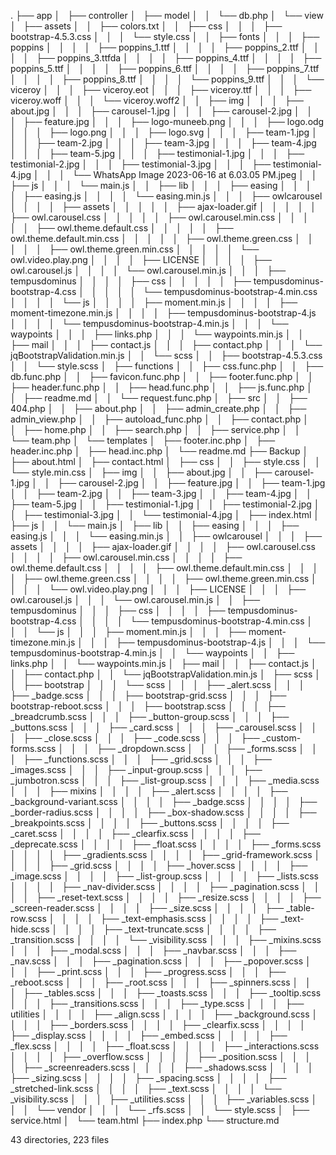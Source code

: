.
├── app
│   ├── controller
│   ├── model
│   │   └── db.php
│   └── view
│       ├── assets
│       │   ├── colors.txt
│       │   ├── css
│       │   │   ├── bootstrap-4.5.3.css
│       │   │   └── style.css
│       │   ├── fonts
│       │   │   ├── poppins
│       │   │   │   ├── poppins_1.ttf
│       │   │   │   ├── poppins_2.ttf
│       │   │   │   ├── poppins_3.ttfda
│       │   │   │   ├── poppins_4.ttf
│       │   │   │   ├── poppins_5.ttf
│       │   │   │   ├── poppins_6.ttf
│       │   │   │   ├── poppins_7.ttf
│       │   │   │   ├── poppins_8.ttf
│       │   │   │   └── poppins_9.ttf
│       │   │   └── viceroy
│       │   │       ├── viceroy.eot
│       │   │       ├── viceroy.ttf
│       │   │       ├── viceroy.woff
│       │   │       └── viceroy.woff2
│       │   ├── img
│       │   │   ├── about.jpg
│       │   │   ├── carousel-1.jpg
│       │   │   ├── carousel-2.jpg
│       │   │   ├── feature.jpg
│       │   │   ├── logo-muneeb.png
│       │   │   ├── logo.odg
│       │   │   ├── logo.png
│       │   │   ├── logo.svg
│       │   │   ├── team-1.jpg
│       │   │   ├── team-2.jpg
│       │   │   ├── team-3.jpg
│       │   │   ├── team-4.jpg
│       │   │   ├── team-5.jpg
│       │   │   ├── testimonial-1.jpg
│       │   │   ├── testimonial-2.jpg
│       │   │   ├── testimonial-3.jpg
│       │   │   ├── testimonial-4.jpg
│       │   │   └── WhatsApp Image 2023-06-16 at 6.03.05 PM.jpeg
│       │   ├── js
│       │   │   └── main.js
│       │   ├── lib
│       │   │   ├── easing
│       │   │   │   ├── easing.js
│       │   │   │   └── easing.min.js
│       │   │   ├── owlcarousel
│       │   │   │   ├── assets
│       │   │   │   │   ├── ajax-loader.gif
│       │   │   │   │   ├── owl.carousel.css
│       │   │   │   │   ├── owl.carousel.min.css
│       │   │   │   │   ├── owl.theme.default.css
│       │   │   │   │   ├── owl.theme.default.min.css
│       │   │   │   │   ├── owl.theme.green.css
│       │   │   │   │   ├── owl.theme.green.min.css
│       │   │   │   │   └── owl.video.play.png
│       │   │   │   ├── LICENSE
│       │   │   │   ├── owl.carousel.js
│       │   │   │   └── owl.carousel.min.js
│       │   │   ├── tempusdominus
│       │   │   │   ├── css
│       │   │   │   │   ├── tempusdominus-bootstrap-4.css
│       │   │   │   │   └── tempusdominus-bootstrap-4.min.css
│       │   │   │   └── js
│       │   │   │       ├── moment.min.js
│       │   │   │       ├── moment-timezone.min.js
│       │   │   │       ├── tempusdominus-bootstrap-4.js
│       │   │   │       └── tempusdominus-bootstrap-4.min.js
│       │   │   └── waypoints
│       │   │       ├── links.php
│       │   │       └── waypoints.min.js
│       │   ├── mail
│       │   │   ├── contact.js
│       │   │   ├── contact.php
│       │   │   └── jqBootstrapValidation.min.js
│       │   └── scss
│       │       ├── bootstrap-4.5.3.css
│       │       └── style.scss
│       ├── functions
│       │   ├── css.func.php
│       │   ├── db.func.php
│       │   ├── favicon.func.php
│       │   ├── footer.func.php
│       │   ├── header.func.php
│       │   ├── head.func.php
│       │   ├── js.func.php
│       │   ├── readme.md
│       │   └── request.func.php
│       ├── src
│       │   ├── 404.php
│       │   ├── about.php
│       │   ├── admin_create.php
│       │   ├── admin_view.php
│       │   ├── autoload_func.php
│       │   ├── contact.php
│       │   ├── home.php
│       │   ├── search.php
│       │   ├── service.php
│       │   └── team.php
│       └── templates
│           ├── footer.inc.php
│           ├── header.inc.php
│           ├── head.inc.php
│           └── readme.md
├── Backup
│   ├── about.html
│   ├── contact.html
│   ├── css
│   │   ├── style.css
│   │   └── style.min.css
│   ├── img
│   │   ├── about.jpg
│   │   ├── carousel-1.jpg
│   │   ├── carousel-2.jpg
│   │   ├── feature.jpg
│   │   ├── team-1.jpg
│   │   ├── team-2.jpg
│   │   ├── team-3.jpg
│   │   ├── team-4.jpg
│   │   ├── team-5.jpg
│   │   ├── testimonial-1.jpg
│   │   ├── testimonial-2.jpg
│   │   ├── testimonial-3.jpg
│   │   └── testimonial-4.jpg
│   ├── index.html
│   ├── js
│   │   └── main.js
│   ├── lib
│   │   ├── easing
│   │   │   ├── easing.js
│   │   │   └── easing.min.js
│   │   ├── owlcarousel
│   │   │   ├── assets
│   │   │   │   ├── ajax-loader.gif
│   │   │   │   ├── owl.carousel.css
│   │   │   │   ├── owl.carousel.min.css
│   │   │   │   ├── owl.theme.default.css
│   │   │   │   ├── owl.theme.default.min.css
│   │   │   │   ├── owl.theme.green.css
│   │   │   │   ├── owl.theme.green.min.css
│   │   │   │   └── owl.video.play.png
│   │   │   ├── LICENSE
│   │   │   ├── owl.carousel.js
│   │   │   └── owl.carousel.min.js
│   │   ├── tempusdominus
│   │   │   ├── css
│   │   │   │   ├── tempusdominus-bootstrap-4.css
│   │   │   │   └── tempusdominus-bootstrap-4.min.css
│   │   │   └── js
│   │   │       ├── moment.min.js
│   │   │       ├── moment-timezone.min.js
│   │   │       ├── tempusdominus-bootstrap-4.js
│   │   │       └── tempusdominus-bootstrap-4.min.js
│   │   └── waypoints
│   │       ├── links.php
│   │       └── waypoints.min.js
│   ├── mail
│   │   ├── contact.js
│   │   ├── contact.php
│   │   └── jqBootstrapValidation.min.js
│   ├── scss
│   │   ├── bootstrap
│   │   │   └── scss
│   │   │       ├── _alert.scss
│   │   │       ├── _badge.scss
│   │   │       ├── bootstrap-grid.scss
│   │   │       ├── bootstrap-reboot.scss
│   │   │       ├── bootstrap.scss
│   │   │       ├── _breadcrumb.scss
│   │   │       ├── _button-group.scss
│   │   │       ├── _buttons.scss
│   │   │       ├── _card.scss
│   │   │       ├── _carousel.scss
│   │   │       ├── _close.scss
│   │   │       ├── _code.scss
│   │   │       ├── _custom-forms.scss
│   │   │       ├── _dropdown.scss
│   │   │       ├── _forms.scss
│   │   │       ├── _functions.scss
│   │   │       ├── _grid.scss
│   │   │       ├── _images.scss
│   │   │       ├── _input-group.scss
│   │   │       ├── _jumbotron.scss
│   │   │       ├── _list-group.scss
│   │   │       ├── _media.scss
│   │   │       ├── mixins
│   │   │       │   ├── _alert.scss
│   │   │       │   ├── _background-variant.scss
│   │   │       │   ├── _badge.scss
│   │   │       │   ├── _border-radius.scss
│   │   │       │   ├── _box-shadow.scss
│   │   │       │   ├── _breakpoints.scss
│   │   │       │   ├── _buttons.scss
│   │   │       │   ├── _caret.scss
│   │   │       │   ├── _clearfix.scss
│   │   │       │   ├── _deprecate.scss
│   │   │       │   ├── _float.scss
│   │   │       │   ├── _forms.scss
│   │   │       │   ├── _gradients.scss
│   │   │       │   ├── _grid-framework.scss
│   │   │       │   ├── _grid.scss
│   │   │       │   ├── _hover.scss
│   │   │       │   ├── _image.scss
│   │   │       │   ├── _list-group.scss
│   │   │       │   ├── _lists.scss
│   │   │       │   ├── _nav-divider.scss
│   │   │       │   ├── _pagination.scss
│   │   │       │   ├── _reset-text.scss
│   │   │       │   ├── _resize.scss
│   │   │       │   ├── _screen-reader.scss
│   │   │       │   ├── _size.scss
│   │   │       │   ├── _table-row.scss
│   │   │       │   ├── _text-emphasis.scss
│   │   │       │   ├── _text-hide.scss
│   │   │       │   ├── _text-truncate.scss
│   │   │       │   ├── _transition.scss
│   │   │       │   └── _visibility.scss
│   │   │       ├── _mixins.scss
│   │   │       ├── _modal.scss
│   │   │       ├── _navbar.scss
│   │   │       ├── _nav.scss
│   │   │       ├── _pagination.scss
│   │   │       ├── _popover.scss
│   │   │       ├── _print.scss
│   │   │       ├── _progress.scss
│   │   │       ├── _reboot.scss
│   │   │       ├── _root.scss
│   │   │       ├── _spinners.scss
│   │   │       ├── _tables.scss
│   │   │       ├── _toasts.scss
│   │   │       ├── _tooltip.scss
│   │   │       ├── _transitions.scss
│   │   │       ├── _type.scss
│   │   │       ├── utilities
│   │   │       │   ├── _align.scss
│   │   │       │   ├── _background.scss
│   │   │       │   ├── _borders.scss
│   │   │       │   ├── _clearfix.scss
│   │   │       │   ├── _display.scss
│   │   │       │   ├── _embed.scss
│   │   │       │   ├── _flex.scss
│   │   │       │   ├── _float.scss
│   │   │       │   ├── _interactions.scss
│   │   │       │   ├── _overflow.scss
│   │   │       │   ├── _position.scss
│   │   │       │   ├── _screenreaders.scss
│   │   │       │   ├── _shadows.scss
│   │   │       │   ├── _sizing.scss
│   │   │       │   ├── _spacing.scss
│   │   │       │   ├── _stretched-link.scss
│   │   │       │   ├── _text.scss
│   │   │       │   └── _visibility.scss
│   │   │       ├── _utilities.scss
│   │   │       ├── _variables.scss
│   │   │       └── vendor
│   │   │           └── _rfs.scss
│   │   └── style.scss
│   ├── service.html
│   └── team.html
├── index.php
└── structure.md

43 directories, 223 files
